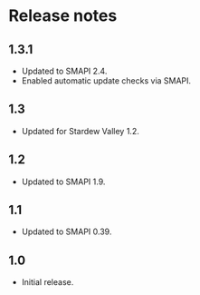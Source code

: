 # Release notes
## 1.3.1
* Updated to SMAPI 2.4.
* Enabled automatic update checks via SMAPI.

## 1.3
* Updated for Stardew Valley 1.2.

## 1.2
* Updated to SMAPI 1.9.

## 1.1
* Updated to SMAPI 0.39.

## 1.0
* Initial release.
